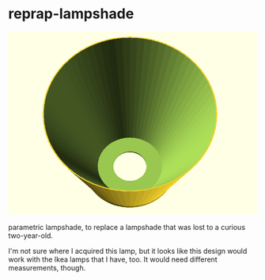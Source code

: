 # reprap-lampshade

![rendered picture of lampshade](open_top_fluted.png)

parametric lampshade, to replace a lampshade that was lost to a curious two-year-old.

I'm not sure where I acquired this lamp, but it looks like this design would work with the Ikea lamps that I have, too.  It would need different measurements, though.

